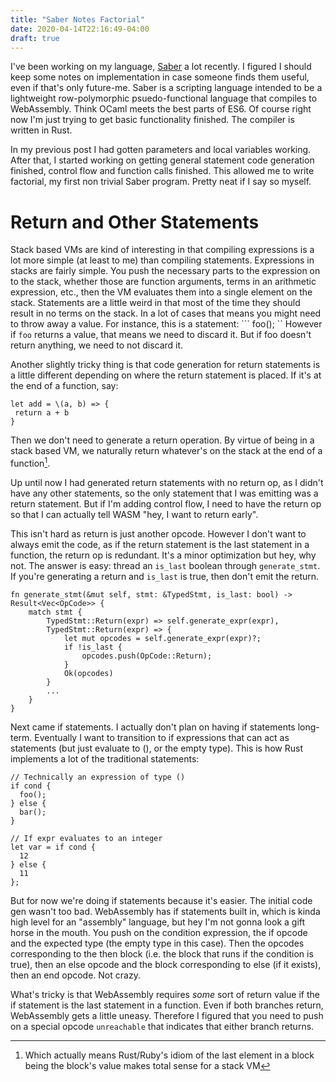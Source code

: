 ```yaml
---
title: "Saber Notes Factorial"
date: 2020-04-14T22:16:49-04:00
draft: true
---
```


I've been working on my language,
[Saber](https://github.com/nicholaslyang/saber) a lot recently. I
figured I should keep some notes on implementation in case someone
finds them useful, even if that's only future-me. Saber is a scripting
language intended to be a lightweight row-polymorphic
psuedo-functional language that compiles to WebAssembly. Think OCaml
meets the best parts of ES6. Of course right now I'm just trying to
get basic functionality finished. The compiler is written in Rust.

In my previous post I had gotten parameters and local variables
working. After that, I started working on getting general statement
code generation finished, control flow and function calls
finished. This allowed me to write factorial, my first non
trivial Saber program. Pretty neat if I say so myself.

# Return and Other Statements

Stack based VMs are kind of interesting in that compiling expressions
is a lot more simple (at least to me) than compiling
statements. Expressions in stacks are fairly simple. You push the
necessary parts to the expression on to the stack, whether those are
function arguments, terms in an arithmetic expression, etc., then the
VM evaluates them into a single element on the stack. Statements are a
little weird in that most of the time they should result in no terms
on the stack. In a lot of cases that means you might need to throw
away a value. For instance, this is a statement: ``` foo(); `` However
if `foo` returns a value, that means we need to discard it. But if foo
doesn't return anything, we need to not discard it.

Another slightly tricky thing is that code generation for return
statements is a little different depending on where the return
statement is placed. If it's at the end of a function, say:

```
let add = \(a, b) => {
 return a + b
}
```

Then we don't need to generate a return operation. By virtue of being
in a stack based VM, we naturally return whatever's on the stack at
the end of a function[^1].

[^1]: Which actually means Rust/Ruby's idiom of the last element in a
    block being the block's value makes total sense for a stack VM

Up until now I had generated return statements with no return op, as I
didn't have any other statements, so the only statement that I was
emitting was a return statement. But if I'm adding control flow, I
need to have the return op so that I can actually tell WASM "hey, I
want to return early".

This isn't hard as return is just another opcode. However I don't want
to always emit the code, as if the return statement is the last
statement in a function, the return op is redundant. It's a minor
optimization but hey, why not. The answer is easy: thread an `is_last`
boolean through `generate_stmt`. If you're generating a return and
`is_last` is true, then don't emit the return.

```
fn generate_stmt(&mut self, stmt: &TypedStmt, is_last: bool) -> Result<Vec<OpCode>> { 
    match stmt {
        TypedStmt::Return(expr) => self.generate_expr(expr),
        TypedStmt::Return(expr) => {
	        let mut opcodes = self.generate_expr(expr)?;
            if !is_last {
                opcodes.push(OpCode::Return);
            }
			Ok(opcodes)
        }
		...
	}
}
```

Next came if statements. I actually don't plan on having if statements
long-term. Eventually I want to transition to if expressions that can
act as statements (but just evaluate to (), or the empty type). This
is how Rust implements a lot of the traditional statements:

```
// Technically an expression of type ()
if cond {
  foo();
} else {
  bar();
}

// If expr evaluates to an integer
let var = if cond {
  12
} else {
  11
};
```

But for now we're doing if statements because it's easier. The initial
code gen wasn't too bad. WebAssembly has if statements built in, which
is kinda high level for an "assembly" language, but hey I'm not gonna
look a gift horse in the mouth. You push on the condition expression,
the if opcode and the expected type (the empty type in this
case). Then the opcodes corresponding to the then block (i.e. the
block that runs if the condition is true), then an else opcode and the
block corresponding to else (if it exists), then an end opcode. Not
crazy.

What's tricky is that WebAssembly requires *some* sort of return value
if the if statement is the last statement in a function. Even if both
branches return, WebAssembly gets a little uneasy. Therefore I figured
that you need to push on a special opcode `unreachable` that indicates
that either branch returns.

